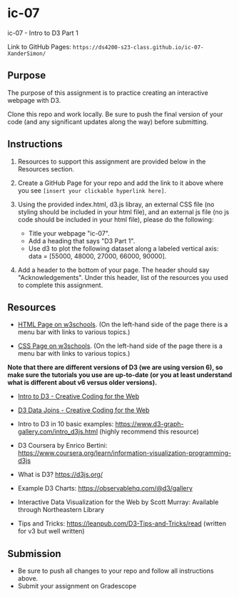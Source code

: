 # ic-07
ic-07 - Intro to D3 Part 1

Link to GitHub Pages: `https://ds4200-s23-class.github.io/ic-07-XanderSimon/`

## Purpose

The purpose of this assignment is to practice creating an interactive webpage with D3.  

Clone this repo and work locally. Be sure to push the final version of your code (and any significant updates along the way) before submitting. 

## Instructions

1. Resources to support this assignment are provided below in the Resources section.  

1. Create a GitHub Page for your repo and add the link to it above where you see `[insert your clickable hyperlink here]`. 

1. Using the provided index.html, d3.js libray, an external CSS file (no styling should be included in your html file), and an external js file (no js code should be included in your html file), please do the following: 
   - Title your webpage "ic-07". 
   - Add a heading that says "D3 Part 1".
   - Use d3 to plot the following dataset along a labeled vertical axis: data = [55000, 48000, 27000, 66000, 90000].  

1. Add a header to the bottom of your page. The header should say "Acknowledgements". Under this header, list of the resources you used to complete this assignment.

## Resources 

* [HTML Page on w3schools](https://www.w3schools.com/html/default.asp). (On the left-hand side of the page there is a menu bar with links to various topics.) 

* [CSS Page on w3schools](https://www.w3schools.com/css/default.asp). (On the left-hand side of the page there is a menu bar with links to various topics.) 

**Note that there are different versions of D3 (we are using version 6), so make sure the tutorials you use are up-to-date (or you at least understand what is different about v6 versus older versions).**

* [Intro to D3 - Creative Coding for the Web](https://www.fluidencodings.com/teaching-materials/cc-for-the-web/v1/page.php?pid=svg)

* [D3 Data Joins - Creative Coding for the Web](https://www.fluidencodings.com/teaching-materials/cc-for-the-web/v1/page.php?pid=data-joins) 

* Intro to D3 in 10 basic examples: https://www.d3-graph-gallery.com/intro_d3js.html (highly recommend this resource)

* D3 Coursera by Enrico Bertini: https://www.coursera.org/learn/information-visualization-programming-d3js

* What is D3? https://d3js.org/

* Example D3 Charts: https://observablehq.com/@d3/gallery

* Interactive Data Visualization for the Web by Scott Murray: Available through Northeastern Library

* Tips and Tricks: https://leanpub.com/D3-Tips-and-Tricks/read (written for v3 but well written)

## Submission

* Be sure to push all changes to your repo and follow all instructions above. 
* Submit your assignment on Gradescope   
